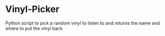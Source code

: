 # Vinyl-Picker
Python script to pick a random vinyl to listen to and returns the name and where to put the vinyl back
